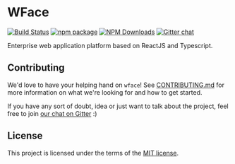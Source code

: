 # WFace

[![Build Status](https://travis-ci.org/Digiturk/wface.svg?branch=master)](https://travis-ci.org/Digiturk/wface)
[![npm package](https://img.shields.io/npm/v/@wface/components/latest.svg)](https://www.npmjs.com/package/@wface/components)
[![NPM Downloads](https://img.shields.io/npm/dt/@wface/components.svg?style=flat)](https://npmcharts.com/compare/@wface/components?minimal=true)
[![Gitter chat](https://badges.gitter.im/gitterHQ/gitter.png)](https://gitter.im/wface-im/community)

Enterprise web application platform based on ReactJS and Typescript.

## Contributing

We'd love to have your helping hand on `wface`! See [CONTRIBUTING.md](https://github.com/Digiturk/wface/blob/master/CONTRIBUTING.md) for more information on what we're looking for and how to get started.

If you have any sort of doubt, idea or just want to talk about the project, feel free to join [our chat on Gitter](https://gitter.im/wface-im/community) :)

## License

This project is licensed under the terms of the [MIT license](/LICENSE).
